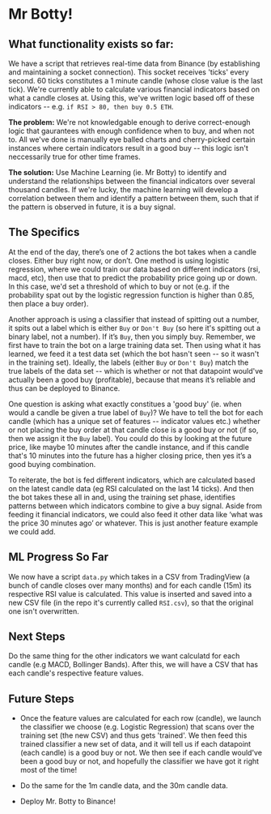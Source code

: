 # Mr Botty!

## What functionality exists so far:
We have a script that retrieves real-time data from Binance (by establishing and maintaining a socket connection). This socket receives 'ticks' every second. 60 ticks constitutes a 1 minute candle (whose close value is the last tick). We're currently able to calculate various financial indicators based on what a candle closes at. Using this, we've written logic based off of these indicators -- e.g. `if RSI > 80, then buy 0.5 ETH`. 

**The problem:** We're not knowledgable enough to derive correct-enough logic that gaurantees with enough confidence when to buy, and when not to. All we've done is manually eye balled charts and cherry-picked certain instances where certain indicators result in a good buy -- this logic isn't neccessarily true for other time frames. 

**The solution:** Use Machine Learning (ie. Mr Botty) to identify and understand the relationships between the financial indicators over several thousand candles. If we're lucky, the machine learning will develop a correlation between them and identify a pattern between them, such that if the pattern is observed in future, it is a buy signal.

## The Specifics

At the end of the day, there’s one of 2 actions the bot takes when a candle closes. Either buy right now, or don’t. One method is using logistic regression, where we could train our data based on different indicators (rsi, macd, etc), then use that to predict the probability price going up or down. In this case, we'd set a threshold of which to buy or not (e.g. if the probability spat out by the logistic regression function is higher than 0.85, then place a buy order).

Another approach is using a classifier that instead of spitting out a number, it spits out a label which is either `Buy` or `Don't Buy` (so here it's spitting out a binary label, not a number). If it’s `Buy`, then you simply buy. Remember, we first have to train the bot on a large training data set. Then using what it has learned, we feed it a test data set (which the bot hasn't seen -- so it wasn't in the training set). Ideally, the labels (either `Buy` or `Don't Buy`) match the true labels of the data set -- which is whether or not that datapoint would've actually been a good buy (profitable), because that means it’s reliable and thus can be deployed to Binance. 

One question is asking what exactly constitues a 'good buy' (ie. when would a candle be given a true label of `Buy`)? We have to tell the bot for each candle (which has a unique set of features -- indicator values etc.) whether or not placing the buy order at that candle close is a good buy or not (if so, then we assign it the `Buy` label). You could do this by looking at the future price, like maybe 10 minutes after the candle instance, and if this candle that's 10 minutes into the future has a higher closing price, then yes it’s a good buying combination.

To reiterate, the bot is fed different indicators, which are calculated based on the latest candle data (eg RSI calculated on the last 14 ticks). And then the bot takes these all in and, using the training set phase, identifies patterns between which indicators combine to give a buy signal. Aside from feeding it financial indicators, we could also feed it other data like ‘what was the price 30 minutes ago’ or whatever. This is just another feature example we could add.

## ML Progress So Far

We now have a script `data.py` which takes in a CSV from TradingView (a bunch of candle closes over many months) and for each candle (15m) its respective RSI value is calculated. This value is inserted and saved into a new CSV file (in the repo it's currently called `RSI.csv`), so that the original one isn't overwritten. 

## Next Steps

Do the same thing for the other indicators we want calculatd for each candle (e.g MACD, Bollinger Bands). After this, we will have a CSV that has each candle's respective feature values.

## Future Steps

- Once the feature values are calculated for each row (candle), we launch the classifier we choose (e.g. Logistic Regression) that scans over the training set (the new CSV) and thus gets 'trained'. We then feed this trained classifier a new set of data, and it will tell us if each datapoint (each candle) is a good buy or not. We then see if each candle would've been a good buy or not, and hopefully the classifier we have got it right most of the time!

- Do the same for the 1m candle data, and the 30m candle data.

- Deploy Mr. Botty to Binance!
